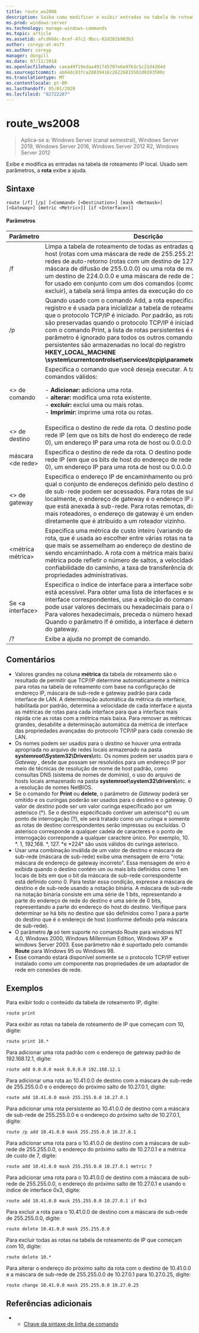 ```yaml
---
title: route_ws2008
description: Saiba como modificar e exibir entradas na tabela de roteamento de IP local.
ms.prod: windows-server
ms.technology: manage-windows-commands
ms.topic: article
ms.assetid: afcd666c-0cef-47c2-9bcc-02d202b983b3
author: coreyp-at-msft
ms.author: coreyp
manager: dongill
ms.date: 07/11/2018
ms.openlocfilehash: caea49f19edaa491745707e6e0763c5c21d4284d
ms.sourcegitcommit: ab64dc83fca28039416c26226815502d0193500c
ms.translationtype: MT
ms.contentlocale: pt-BR
ms.lasthandoff: 05/01/2020
ms.locfileid: "82722287"
---
```

# <a name="route_ws2008"></a>route_ws2008

> Aplica-se a: Windows Server (canal semestral), Windows Server 2019, Windows Server 2016, Windows Server 2012 R2, Windows Server 2012

Exibe e modifica as entradas na tabela de roteamento IP local. Usado sem parâmetros, a **rota** exibe a ajuda.   

## <a name="syntax"></a>Sintaxe  
```  
route [/f] [/p] [<Command> [<Destination>] [mask <Netmask>] [<Gateway>] [metric <Metric>]] [if <Interface>]]  
```  

#### <a name="parameters"></a>Parâmetros  

|Parâmetro|Descrição|  
|-------|--------|  
|/f|Limpa a tabela de roteamento de todas as entradas que não são rotas de host (rotas com uma máscara de rede de 255.255.255.255), a rota de redes de auto-retorno (rotas com um destino de 127.0.0.0 e uma máscara de difusão de 255.0.0.0) ou uma rota de multicast (rotas com um destino de 224.0.0.0 e uma máscara de rede de 240.0.0.0). Se isso for usado em conjunto com um dos comandos (como adicionar, alterar ou excluir), a tabela será limpa antes da execução do comando.|  
|/p|Quando usado com o comando Add, a rota especificada é adicionada ao registro e é usada para inicializar a tabela de roteamento de IP sempre que o protocolo TCP/IP é iniciado. Por padrão, as rotas adicionadas não são preservadas quando o protocolo TCP/IP é iniciado. Quando usado com o comando Print, a lista de rotas persistentes é exibida. Esse parâmetro é ignorado para todos os outros comandos. As rotas persistentes são armazenadas no local do registro **HKEY_LOCAL_MACHINE \system\currentcontrolset\services\tcpip\parameters\persistentroutes**.|  
|\<> de comando|Especifica o comando que você deseja executar. A tabela a seguir lista os comandos válidos:<p>-   **Adicionar:** adiciona uma rota.<br />-   **alterar:** modifica uma rota existente.<br />-   **excluir:** exclui uma ou mais rotas.<br />-   **Imprimir:** imprime uma rota ou rotas.|  
|\<> de destino|Especifica o destino de rede da rota. O destino pode ser um endereço de rede IP (em que os bits de host do endereço de rede são definidos como 0), um endereço IP para uma rota de host ou 0.0.0.0 para a rota padrão.|  
|máscara \<de rede>|Especifica o destino de rede da rota. O destino pode ser um endereço de rede IP (em que os bits de host do endereço de rede são definidos como 0), um endereço IP para uma rota de host ou 0.0.0.0 para a rota padrão.|  
|\<> de gateway|Especifica o endereço IP de encaminhamento ou próximo salto sobre o qual o conjunto de endereços definido pelo destino de rede e a máscara de sub-rede podem ser acessados. Para rotas de sub-rede conectadas localmente, o endereço de gateway é o endereço IP atribuído à interface que está anexada à sub-rede. Para rotas remotas, disponíveis em um ou mais roteadores, o endereço de gateway é um endereço IP acessível diretamente que é atribuído a um roteador vizinho.|  
|\<métrica métrica>|Especifica uma métrica de custo inteiro (variando de 1 a 9999) para a rota, que é usada ao escolher entre várias rotas na tabela de roteamento que mais se assemelham ao endereço de destino de um pacote que está sendo encaminhado. A rota com a métrica mais baixa é escolhida. A métrica pode refletir o número de saltos, a velocidade do caminho, a confiabilidade do caminho, a taxa de transferência do caminho ou as propriedades administrativas.|  
|Se \<a interface>|Especifica o índice de interface para a interface sobre a qual o destino está acessível. Para obter uma lista de interfaces e seus índices de interface correspondentes, use a exibição do comando Route Print. Você pode usar valores decimais ou hexadecimais para o índice de interface. Para valores hexadecimais, preceda o número hexadecimal com 0x. Quando o parâmetro If é omitido, a interface é determinada do endereço do gateway.|  
|/?|Exibe a ajuda no prompt de comando.|  

## <a name="remarks"></a>Comentários  
- Valores grandes na coluna **métrica** da tabela de roteamento são o resultado de permitir que TCP/IP determine automaticamente a métrica para rotas na tabela de roteamento com base na configuração de endereço IP, máscara de sub-rede e gateway padrão para cada interface de LAN. A determinação automática da métrica da interface, habilitada por padrão, determina a velocidade de cada interface e ajusta as métricas de rotas para cada interface para que a interface mais rápida crie as rotas com a métrica mais baixa. Para remover as métricas grandes, desabilite a determinação automática da métrica de interface das propriedades avançadas do protocolo TCP/IP para cada conexão de LAN.  
- Os nomes podem ser usados para o *destino* se houver uma entrada apropriada no arquivo de redes locais armazenado na pasta <strong>systemroot\System32\Drivers\\</strong>etc. Os nomes podem ser usados para o *Gateway* , desde que possam ser resolvidos para um endereço IP por meio de técnicas de resolução de nome de host padrão, como consultas DNS (sistema de nomes de domínio), o uso do arquivo de hosts locais armazenado na pasta <strong>systemroot\system32\drivers\\</strong>etc. e a resolução de nomes NetBIOS.  
- Se o comando for **Print** ou **delete**, o parâmetro de *Gateway* poderá ser omitido e os curingas poderão ser usados para o destino e o gateway. O valor de *destino* pode ser um valor curinga especificado por um asterisco (*). Se o destino especificado contiver um asterisco\*() ou um ponto de interrogação (?), ele será tratado como um curinga e somente as rotas de destino correspondentes serão impressas ou excluídas. O asterisco corresponde a qualquer cadeia de caracteres e o ponto de interrogação corresponde a qualquer caractere único. Por exemplo, 10. \*. 1, 192,168. \*, 127. \*e \*224\* são usos válidos do curinga asterisco.  
- Usar uma combinação inválida de um valor de destino e máscara de sub-rede (máscara de sub-rede) exibe uma mensagem de erro "rota: máscara de endereço de gateway incorreto". Essa mensagem de erro é exibida quando o destino contém um ou mais bits definidos como 1 em locais de bits em que o bit da máscara de sub-rede correspondente está definido como 0. Para testar essa condição, expresse a máscara de destino e de sub-rede usando a notação binária. A máscara de sub-rede na notação binária consiste em uma série de 1 bits, representando a parte do endereço de rede do destino e uma série de 0 bits, representando a parte do endereço do host do destino. Verifique para determinar se há bits no destino que são definidos como 1 para a parte do destino que é o endereço de host (conforme definido pela máscara de sub-rede).  
- O parâmetro **/p** só tem suporte no comando Route para windows NT 4,0, Windows 2000, Windows Millennium Edition, Windows XP e windows Server 2003. Esse parâmetro não é suportado pelo comando **Route** para Windows 95 ou Windows 98.  
- Esse comando estará disponível somente se o protocolo TCP/IP estiver instalado como um componente nas propriedades de um adaptador de rede em conexões de rede.  

## <a name="examples"></a>Exemplos  
Para exibir todo o conteúdo da tabela de roteamento IP, digite:  
```  
route print  
```  
Para exibir as rotas na tabela de roteamento de IP que começam com 10, digite:  
```  
route print 10.*  
```  
Para adicionar uma rota padrão com o endereço de gateway padrão de 192.168.12.1, digite:  
```  
route add 0.0.0.0 mask 0.0.0.0 192.168.12.1  
```  
Para adicionar uma rota ao 10.41.0.0 de destino com a máscara de sub-rede de 255.255.0.0 e o endereço do próximo salto de 10.27.0.1, digite:  
```  
route add 10.41.0.0 mask 255.255.0.0 10.27.0.1  
```  
Para adicionar uma rota persistente ao 10.41.0.0 de destino com a máscara de sub-rede de 255.255.0.0 e o endereço do próximo salto de 10.27.0.1, digite:  
```  
route /p add 10.41.0.0 mask 255.255.0.0 10.27.0.1  
```  
Para adicionar uma rota para o 10.41.0.0 de destino com a máscara de sub-rede de 255.255.0.0, o endereço do próximo salto de 10.27.0.1 e a métrica de custo de 7, digite:  
```  
route add 10.41.0.0 mask 255.255.0.0 10.27.0.1 metric 7  
```  
Para adicionar uma rota para o 10.41.0.0 de destino com a máscara de sub-rede de 255.255.0.0, o endereço do próximo salto de 10.27.0.1 e usando o índice de interface 0x3, digite:  
```  
route add 10.41.0.0 mask 255.255.0.0 10.27.0.1 if 0x3  
```  
Para excluir a rota para o 10.41.0.0 de destino com a máscara de sub-rede de 255.255.0.0, digite:  
```  
route delete 10.41.0.0 mask 255.255.0.0  
```  
Para excluir todas as rotas na tabela de roteamento de IP que começam com 10, digite:  
```  
route delete 10.*  
```  
Para alterar o endereço do próximo salto da rota com o destino de 10.41.0.0 e a máscara de sub-rede de 255.255.0.0 de 10.27.0.1 para 10.27.0.25, digite:  
```  
route change 10.41.0.0 mask 255.255.0.0 10.27.0.25  
```  

## <a name="additional-references"></a>Referências adicionais  
-   - [Chave da sintaxe de linha de comando](command-line-syntax-key.md)  
